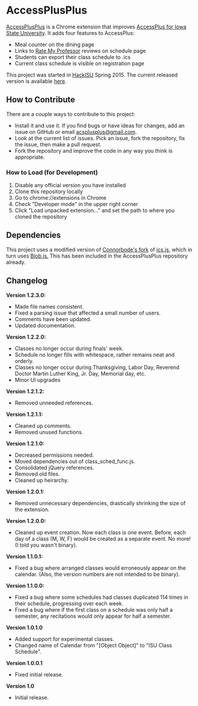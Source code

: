 # AccessPlusPlus
<a href="https://chrome.google.com/webstore/detail/access%20%20/cdchknkpbdccmalfabhdjjkckajhbdif">AccessPlusPlus</a> is a Chrome extension that improves <a href="https://accessplus.iastate.edu/frontdoor/login.jsp">AccessPlus for Iowa State University</a>. It adds four features to AccessPlus:

* Meal counter on the dining page
* Links to <a href="http://www.ratemyprofessors.com/">Rate My Professor</a> reviews on schedule page
* Students can export their class schedule to .ics
* Current class schedule is visible on registration page

This project was started in <a href="http://hackisu.com/">HackISU</a> Spring 2015. The current released version is available <a href="https://chrome.google.com/webstore/detail/access%2B%2B/cdchknkpbdccmalfabhdjjkckajhbdif">here</a>.

## How to Contribute

There are a couple ways to contribute to this project:

* Install it and use it. If you find bugs or have ideas for changes, add an issue on GitHub or email acsplusplus@gmail.com.
* Look at the current list of issues. Pick an issue, fork the repository, fix the issue, then make a pull request. 
* Fork the repository and improve the code in any way you think is appropriate. 

### How to Load (for Development)

1. Disable any official version you have installed
2. Clone this repository locally
3. Go to chrome://extensions in Chrome
4. Check "Developer mode" in the upper right corner
5. Click "Load unpacked extension..." and set the path to where you cloned the repository

## Dependencies
This project uses a modified version of <a href="https://github.com/connorbode/ics.js">Connorbode's fork</a> of <a href="https://github.com/nwcell/ics.js/">ics.js</a>, which in turn uses <a href="https://github.com/eligrey/Blob.js">Blob.js.</a> This has been included in the AccessPlusPlus repository already. 

## Changelog
**Version 1.2.3.0:**
* Made file names consistent. 
* Fixed a parsing issue that affected a small number of users.
* Comments have been updated.
* Updated documentation.

**Version 1.2.2.0:**
* Classes no longer occur during finals' week.
* Schedule no longer fills with whitespace, rather remains neat and orderly.
* Classes no longer occur during Thanksgiving, Labor Day, Reverend Doctor Martin Luther King, Jr. Day, Memorial day, etc.
* Minor UI upgrades

**Version 1.2.1.2:**
* Removed unneeded references.

**Version 1.2.1.1:**
* Cleaned up comments.
* Removed unused functions.

**Version 1.2.1.0:**
* Decreased permissions needed.
* Moved dependencies out of class_sched_func.js.
* Consolidated jQuery references.
* Removed old files.
* Cleaned up heirarchy.

**Version 1.2.0.1:**
* Removed unnecessary dependencies, drastically shrinking the size of the extension.

**Version 1.2.0.0:**
* Cleaned up event creation. Now each class is one event. Before, each day of a class (M, W, F) would be created as a separate event. No more!
(I told you wasn't binary).

**Version 1.1.0.1:**
* Fixed a bug where arranged classes would erroneously appear on the calendar. 
(Also, the version numbers are not intended to be binary).

**Version 1.1.0.0:**
* Fixed a bug where some schedules had classes duplicated 114 times in their schedule, progressing over each week.
* Fixed a bug where if the first class on a schedule was only half a semester, any recitations would only appear for half a semester.

**Version 1.0.1.0**
* Added support for experimental classes.
* Changed name of Calendar from "[Object Object]" to "ISU Class Schedule".

**Version 1.0.0.1**
* Fixed initial release.

**Version 1.0**
* Initial release.
